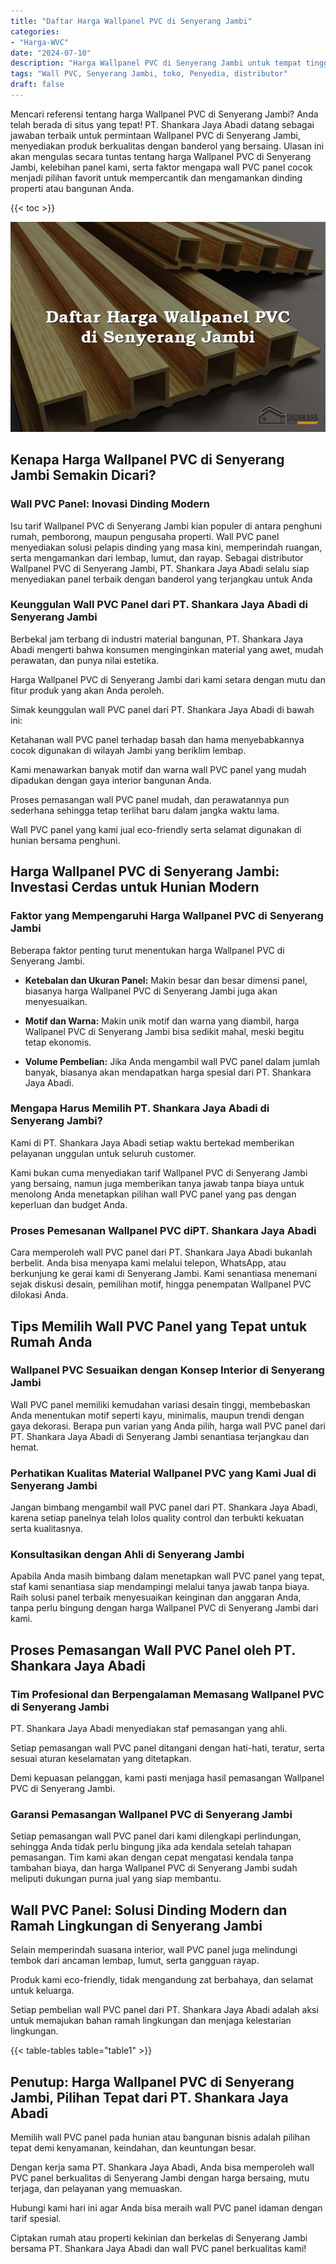 ```yaml
---
title: "Daftar Harga Wallpanel PVC di Senyerang Jambi"
categories: 
- "Harga-WVC"
date: "2024-07-10"
description: "Harga Wallpanel PVC di Senyerang Jambi untuk tempat tinggal, kantor, dan ritel. Produk berkualitas, beragam motif, variasi warna menarik, dengan layanan pemasangan ditangani oleh tim ahli dan jaminan resmi!|Layanan penyediaan Wallpanel PVC di Senyerang Jambi bagi kebutuhan rumah, kantor, maupun gerai, beserta material unggulan dan instalasi oleh teknisi berpengalaman serta kepastian resmi.|Pilihan Wallpanel PVC di Senyerang Jambi yang terpercaya untuk rumah, perkantoran, serta ritel, bersama material berkualitas dan pemasangan oleh tenaga ahli berpengalaman serta jaminan resmi.|Distribusi Wallpanel PVC di Senyerang Jambi bagi hunian, office, dan gerai, beserta produk berkualitas dan pemasangan oleh tim ahli, lengkap dengan kepastian resmi.}"
tags: "Wall PVC, Senyerang Jambi, toko, Penyedia, distributor"
draft: false
---
```


Mencari referensi tentang harga Wallpanel PVC di Senyerang Jambi? Anda telah berada di situs yang tepat! PT. Shankara Jaya Abadi datang sebagai jawaban terbaik untuk permintaan Wallpanel PVC di Senyerang Jambi, menyediakan produk berkualitas dengan banderol yang bersaing. Ulasan ini akan mengulas secara tuntas tentang harga Wallpanel PVC di Senyerang Jambi, kelebihan panel kami, serta faktor mengapa wall PVC panel cocok menjadi pilihan favorit untuk mempercantik dan mengamankan dinding properti atau bangunan Anda.

{{< toc >}}

![Daftar Harga Wallpanel PVC di Senyerang Jambi](/images/Harga-WVC/Daftar-Harga-Wallpanel-PVC-di-Senyerang-Jambi.png)


## Kenapa Harga Wallpanel PVC di Senyerang Jambi Semakin Dicari?

### Wall PVC Panel: Inovasi Dinding Modern

Isu tarif Wallpanel PVC di Senyerang Jambi kian populer di antara penghuni rumah, pemborong, maupun pengusaha properti. Wall PVC panel menyediakan solusi pelapis dinding yang masa kini, memperindah ruangan, serta mengamankan dari lembap, lumut, dan rayap. Sebagai distributor Wallpanel PVC di Senyerang Jambi, PT. Shankara Jaya Abadi selalu siap menyediakan panel terbaik dengan banderol yang terjangkau untuk Anda

### Keunggulan Wall PVC Panel dari PT. Shankara Jaya Abadi di Senyerang Jambi

Berbekal jam terbang di industri material bangunan, PT. Shankara Jaya Abadi mengerti bahwa konsumen menginginkan material yang awet, mudah perawatan, dan punya nilai estetika.

Harga Wallpanel PVC di Senyerang Jambi dari kami setara dengan mutu dan fitur produk yang akan Anda peroleh.

Simak keunggulan wall PVC panel dari PT. Shankara Jaya Abadi di bawah ini:

Ketahanan wall PVC panel terhadap basah dan hama menyebabkannya cocok digunakan di wilayah Jambi yang beriklim lembap.

Kami menawarkan banyak motif dan warna wall PVC panel yang mudah dipadukan dengan gaya interior bangunan Anda.

Proses pemasangan wall PVC panel mudah, dan perawatannya pun sederhana sehingga tetap terlihat baru dalam jangka waktu lama.

Wall PVC panel yang kami jual eco-friendly serta selamat digunakan di hunian bersama penghuni.

## Harga Wallpanel PVC di Senyerang Jambi: Investasi Cerdas untuk Hunian Modern

### Faktor yang Mempengaruhi Harga Wallpanel PVC di Senyerang Jambi

Beberapa faktor penting turut menentukan harga Wallpanel PVC di Senyerang Jambi.

- **Ketebalan dan Ukuran Panel:** Makin besar dan besar dimensi panel, biasanya harga Wallpanel PVC di Senyerang Jambi juga akan menyesuaikan.

- **Motif dan Warna:** Makin unik motif dan warna yang diambil, harga Wallpanel PVC di Senyerang Jambi bisa sedikit mahal, meski begitu tetap ekonomis.

- **Volume Pembelian:** Jika Anda mengambil wall PVC panel dalam jumlah banyak, biasanya akan mendapatkan harga spesial dari PT. Shankara Jaya Abadi.

### Mengapa Harus Memilih PT. Shankara Jaya Abadi di Senyerang Jambi?

Kami di PT. Shankara Jaya Abadi setiap waktu bertekad memberikan pelayanan unggulan untuk seluruh customer.

Kami bukan cuma menyediakan tarif Wallpanel PVC di Senyerang Jambi yang bersaing, namun juga memberikan tanya jawab tanpa biaya untuk menolong Anda menetapkan pilihan wall PVC panel yang pas dengan keperluan dan budget Anda.

### Proses Pemesanan Wallpanel PVC diPT. Shankara Jaya Abadi

Cara memperoleh wall PVC panel dari PT. Shankara Jaya Abadi bukanlah berbelit. Anda bisa menyapa kami melalui telepon, WhatsApp, atau berkunjung ke gerai kami di Senyerang Jambi. Kami senantiasa menemani sejak diskusi desain, pemilihan motif, hingga penempatan Wallpanel PVC dilokasi Anda.

## Tips Memilih Wall PVC Panel yang Tepat untuk Rumah Anda

### Wallpanel PVC Sesuaikan dengan Konsep Interior di Senyerang Jambi

Wall PVC panel memiliki kemudahan variasi desain tinggi, membebaskan Anda menentukan motif seperti kayu, minimalis, maupun trendi dengan gaya dekorasi. Berapa pun varian yang Anda pilih, harga wall PVC panel dari PT. Shankara Jaya Abadi di Senyerang Jambi senantiasa terjangkau dan hemat.

### Perhatikan Kualitas Material Wallpanel PVC yang Kami Jual di Senyerang Jambi

Jangan bimbang mengambil wall PVC panel dari PT. Shankara Jaya Abadi, karena setiap panelnya telah lolos quality control dan terbukti kekuatan serta kualitasnya.

### Konsultasikan dengan Ahli di Senyerang Jambi

Apabila Anda masih bimbang dalam menetapkan wall PVC panel yang tepat, staf kami senantiasa siap mendampingi melalui tanya jawab tanpa biaya. Raih solusi panel terbaik menyesuaikan keinginan dan anggaran Anda, tanpa perlu bingung dengan harga Wallpanel PVC di Senyerang Jambi dari kami.

## Proses Pemasangan Wall PVC Panel oleh PT. Shankara Jaya Abadi

### Tim Profesional dan Berpengalaman Memasang Wallpanel PVC di Senyerang Jambi

PT. Shankara Jaya Abadi menyediakan staf pemasangan yang ahli.

Setiap pemasangan wall PVC panel ditangani dengan hati-hati, teratur, serta sesuai aturan keselamatan yang ditetapkan.

Demi kepuasan pelanggan, kami pasti menjaga hasil pemasangan Wallpanel PVC di Senyerang Jambi.

### Garansi Pemasangan Wallpanel PVC di Senyerang Jambi

Setiap pemasangan wall PVC panel dari kami dilengkapi perlindungan, sehingga Anda tidak perlu bingung jika ada kendala setelah tahapan pemasangan. Tim kami akan dengan cepat mengatasi kendala tanpa tambahan biaya, dan harga Wallpanel PVC di Senyerang Jambi sudah meliputi dukungan purna jual yang siap membantu.

## Wall PVC Panel: Solusi Dinding Modern dan Ramah Lingkungan di Senyerang Jambi

Selain memperindah suasana interior, wall PVC panel juga melindungi tembok dari ancaman lembap, lumut, serta gangguan rayap.

Produk kami eco-friendly, tidak mengandung zat berbahaya, dan selamat untuk keluarga.

Setiap pembelian wall PVC panel dari PT. Shankara Jaya Abadi adalah aksi untuk memajukan bahan ramah lingkungan dan menjaga kelestarian lingkungan.

{{< table-tables table="table1" >}}

## Penutup: Harga Wallpanel PVC di Senyerang Jambi, Pilihan Tepat dari PT. Shankara Jaya Abadi

Memilih wall PVC panel pada hunian atau bangunan bisnis adalah pilihan tepat demi kenyamanan, keindahan, dan keuntungan besar.

Dengan kerja sama PT. Shankara Jaya Abadi, Anda bisa memperoleh wall PVC panel berkualitas di Senyerang Jambi dengan harga bersaing, mutu terjaga, dan pelayanan yang memuaskan.

Hubungi kami hari ini agar Anda bisa meraih wall PVC panel idaman dengan tarif spesial.

Ciptakan rumah atau properti kekinian dan berkelas di Senyerang Jambi bersama PT. Shankara Jaya Abadi dan wall PVC panel berkualitas kami!